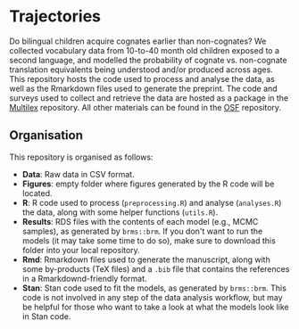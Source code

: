 # Trajectories

Do bilingual children acquire cognates earlier than non-cognates? We collected vocabulary data from 10-to-40 month old children exposed to a second language, and modelled the probability of cognate vs. non-cognate translation equivalents being understood and/or produced across ages. This repository hosts the code used to process and analyse the data, as well as the Rmarkdown files used to generate the preprint. The code and surveys used to collect and retrieve the data are hosted as a package in the [Multilex](github.org/gongcastro/multilex) repository. All other materials can be found in the [OSF](https://osf.io/hy984/) repository.

## Organisation

This repository is organised as follows:

* **Data**: Raw data in CSV format.
* **Figures**: empty folder where figures generated by the R code will be located.
* **R**: R code used to process (`preprocessing.R`) and analyse (`analyses.R`) the data, along with some helper functions (`utils.R`).
* **Results**: RDS files with the contents of each model (e.g., MCMC samples), as generated by `brms::brm`. If you don't want to run the models (it may take some time to do so), make sure to download this folder into your local repository.
* **Rmd**: Rmarkdown files used to generate the manuscript, along with some by-products (TeX files) and a `.bib` file that contains the references in a Rmarkdownd-friendly format.
* **Stan**: Stan code used to fit the models, as generated by `brms::brm`. This code is not involved in any step of the data analysis workflow, but may be helpful for those who want to take a look at what the models look like in Stan code.